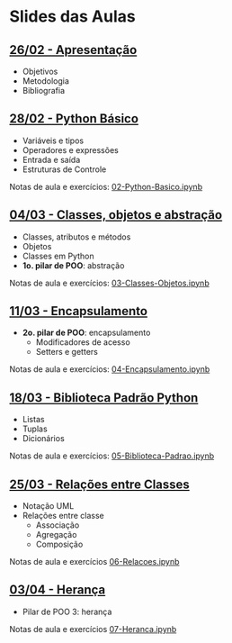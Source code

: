 # Slides das Aulas

## [26/02 - Apresentação](./slides/01-intro/01-intro.html)
 - Objetivos
 - Metodologia
 - Bibliografia

## [28/02 - Python Básico](./slides/02-python-basico/02-python-basico.html)
 - Variáveis e tipos
 - Operadores e expressões
 - Entrada e saída
 - Estruturas de Controle

Notas de aula e exercícios: [02-Python-Basico.ipynb](./slides/02-python-basico/02-Python-Basico.ipynb)

## [04/03 - Classes, objetos e abstração](./slides/03-classes-objetos/03-classes-objetos.html)
 - Classes, atributos e métodos
 - Objetos
 - Classes em Python
 - **1o. pilar de POO**: abstração

Notas de aula e exercícios: [03-Classes-Objetos.ipynb](./slides/03-classes-objetos/03-Classes-Objetos.ipynb)

## [11/03 - Encapsulamento](./slides/04-encapsulamento/04-encapsulamento.html)
 - **2o. pilar de POO**: encapsulamento
    - Modificadores de acesso
    - Setters e getters

Notas de aula e exercícios: [04-Encapsulamento.ipynb](./slides/04-encapsulamento/04-Encapsulamento.ipynb)

## [18/03 - Biblioteca Padrão Python](./slides/05-biblioteca-padrao/05-biblioteca-padrao.html)
 - Listas
 - Tuplas
 - Dicionários

Notas de aula e exercícios: [05-Biblioteca-Padrao.ipynb](./slides/05-biblioteca-padrao/05-Biblioteca-Padrao.ipynb)

## [25/03 - Relações entre Classes](./slides/06-relacoes/06-relacoes.html)
 - Notação UML
 - Relações entre classe
    - Associação
    - Agregação
    - Composição

Notas de aula e exercícios [06-Relacoes.ipynb](./slides/06-relacoes/06-Relacoes.ipynb)

## [03/04 - Herança](./slides/07-heranca/07-heranca.html)
 - Pilar de POO 3: herança

Notas de aula e exercícios [07-Heranca.ipynb](./slides/07-heranca/07-Heranca.ipynb)

<!--

## [25/04 - Módulos em Python (Jupyter notebook)](./slides/07-modulos/07-Modulos.ipynb)

## [09/05 - Métodos/Atributos de classe](./slides/09-membros-static/09-membros-static.html)
 - Métodos e atributos de classe

Notas de aula e exercícios [09-Membros-Static.ipynb](./slides//09-membros-static/09-Membros-Static.ipynb)

## [09/05 - Classes abstratas](./slides/10-classes-abstratas/10-classes-abstratas.html)
 - Classes abstratas
 - Métodos abstratos

Notas de aula e exercícios [10-Classes-Abstratas.ipynb](./slides/10-classes-abstratas/10-Classes-Abstratas.ipynb)

## [16/05 - Polimorfismo](./slides/11-polimorfismo/11-polimorfismo.html)
 - Pilar de POO 4: Polimorfismo
 - *Duck typing* e polimorfismo em Python

Notas de aula e exercícios [11-Polimorfismo.ipynb](./slides/11-polimorfismo/11-Polimorfismo.ipynb)

## [23/05 - Herança Múltipla](./slides/12-heranca-multipla/12-heranca-multipla.html)
 - Herança múltipla
 - Problemas comuns com herança múltipla
 - *Method resolution order* (MRO)

Notas de aula e exercícios [12-Heranca-Multipla.ipynb](./slides/12-heranca-multipla/12-Heranca-Multipla.ipynb)

## [30/05 - Documentação em Python (Jupyter notebook)](./slides/13-documentacao/13-Documentacao.ipynb)

## [06/06 - Erros e Exceções](./slides/14-excecoes/14-excecoes.html)
 - Erros e exceções
 - Tratamento de erros
 - Definição de exceções

Notas de aula e exercícios [14-Excecoes.ipynb](./slides/14-excecoes/14-Excecoes.ipynb)

## [13/06 - Interfaces Gráficas](./slides/15-gui/15-gui.html)
- Interfaces gráficas em Python com Tkinter
- Componentes (widgets):
   - *label*
   - *frame*
   - *entry*
   - *button*

Notas de aula e exercícios [15-GUI.ipynb](./slides/15-gui/15-GUI.ipynb)

## [20/06 - GUI 2 (Jupyter notebook)](./slides/16-gui2/16-GUI2.ipynb)

## [27/06 - Padrão de Projeto MVC (Jupyter notebook)](./slides/17-mvc/17-MVC.ipynb)

## 04/07 - Projeto Final I: Ver SIGAA

## 06/07 - Projeto Final I: Ver SIGAA

[Solução para a calculadora](./15-gui/calculadora_resolucao.ipynb)

## [18 - 05/07 - Projeto Final (Jupyter notebook)](./18-projeto-final/Projeto_Final_2022.1.ipynb)

[Dicas para implementação](./18-projeto-final/Projeto_Final_dicas.ipynb)

## [23 - 31/01 - Projeto Final 1(Jupyter notebook)](./23-projeto_final1/23-Projeto_Final_parte1.ipynb)
- Implementação do projeto final -- parte 1

## [24 - 02/02 - Projeto Final 2(Jupyter notebook)](./24-projeto_final2/24-Projeto_Final_parte2.ipynb)
- Implementação do projeto final -- parte 2

-->